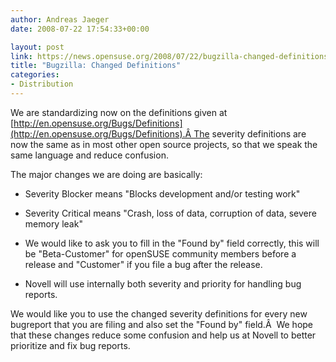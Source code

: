 ```yaml
---
author: Andreas Jaeger
date: 2008-07-22 17:54:33+00:00

layout: post
link: https://news.opensuse.org/2008/07/22/bugzilla-changed-definitions/
title: "Bugzilla: Changed Definitions"
categories:
- Distribution
---
```



We are standardizing now on the definitions given at [http://en.opensuse.org/Bugs/Definitions](http://en.opensuse.org/Bugs/Definitions).Â The severity definitions are now the same as in most other open source projects, so that we speak the same language and reduce confusion.


The major changes we are doing are basically:



	
  * Severity Blocker means "Blocks development and/or testing work"

	
  * Severity Critical means "Crash, loss of data, corruption of data, severe memory leak"

	
  * We would like to ask you to fill in the "Found by" field correctly, this will be "Beta-Customer" for openSUSE community members before a release and "Customer" if you file a bug after the release.

	
  * Novell will use internally both severity and priority for handling bug reports.


We would like you to use the changed severity definitions for every new bugreport that you are filing and also set the "Found by" field.Â  We hope that these changes reduce some confusion and help us at Novell to better prioritize and fix bug reports.		
